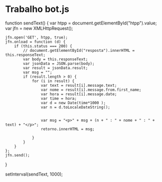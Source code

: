 # Trabalho bot.js

function sendText() {
    var htpp = document.getElementById("htpp").value;
    var jfn = new XMLHttpRequest();

    jfn.open('GET', htpp, true);
    jfn.onload = function (d) {
        if (this.status === 200) {
            // document.getElementById("resposta").innerHTML = this.responseText;
            var body = this.responseText;
            var jsonData = JSON.parse(body);
            var result = jsonData.result;
            var msg = "";
            if (result.length > 0) {
                for (i in result) {
                    var text = result[i].message.text;
                    var nome = result[i].message.from.first_name;
                    var hora = result[i].message.date;
                    var time = hora;
                    var d = new Date(time*1000 );
                    var n = d.toLocaleDateString();
                    

                    var msg = "<p>" + msg + (n + " : " + nome + " : " + text) + "</p>";
                    retorno.innerHTML = msg;
					
                }
            }
        }
    };
    jfn.send();
}

setInterval(sendText, 1000);
